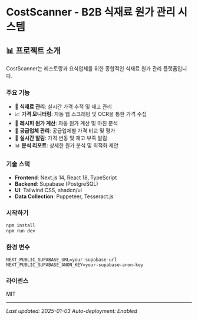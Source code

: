 # CostScanner - B2B 식재료 원가 관리 시스템

## 📊 프로젝트 소개
CostScanner는 레스토랑과 요식업체를 위한 종합적인 식재료 원가 관리 플랫폼입니다.

### 주요 기능
- 🥬 **식재료 관리**: 실시간 가격 추적 및 재고 관리
- 📈 **가격 모니터링**: 자동 웹 스크래핑 및 OCR을 통한 가격 수집
- 🍳 **레시피 원가 계산**: 자동 원가 계산 및 마진 분석
- 🚚 **공급업체 관리**: 공급업체별 가격 비교 및 평가
- 📱 **실시간 알림**: 가격 변동 및 재고 부족 알림
- 📊 **분석 리포트**: 상세한 원가 분석 및 최적화 제안

### 기술 스택
- **Frontend**: Next.js 14, React 18, TypeScript
- **Backend**: Supabase (PostgreSQL)
- **UI**: Tailwind CSS, shadcn/ui
- **Data Collection**: Puppeteer, Tesseract.js

### 시작하기
```bash
npm install
npm run dev
```

### 환경 변수
```env
NEXT_PUBLIC_SUPABASE_URL=your-supabase-url
NEXT_PUBLIC_SUPABASE_ANON_KEY=your-supabase-anon-key
```

### 라이센스
MIT

---
*Last updated: 2025-01-03*
*Auto-deployment: Enabled*